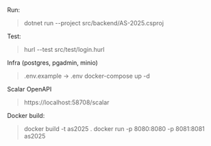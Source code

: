 
Run:
> dotnet run --project src/backend/AS-2025.csproj

Test:
> hurl --test src/test/login.hurl

Infra (postgres, pgadmin, minio)
> .env.example -> .env
> docker-compose up -d

Scalar OpenAPI
> https://localhost:58708/scalar

Docker build:
> docker build -t as2025 .
> docker run -p 8080:8080 -p 8081:8081 as2025